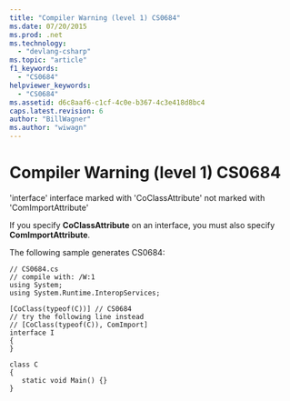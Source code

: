 ```yaml
---
title: "Compiler Warning (level 1) CS0684"
ms.date: 07/20/2015
ms.prod: .net
ms.technology: 
  - "devlang-csharp"
ms.topic: "article"
f1_keywords: 
  - "CS0684"
helpviewer_keywords: 
  - "CS0684"
ms.assetid: d6c8aaf6-c1cf-4c0e-b367-4c3e418d8bc4
caps.latest.revision: 6
author: "BillWagner"
ms.author: "wiwagn"
---
```

# Compiler Warning (level 1) CS0684
'interface' interface marked with 'CoClassAttribute' not marked with 'ComImportAttribute'  
  
 If you specify **CoClassAttribute** on an interface, you must also specify **ComImportAttribute**.  
  
 The following sample generates CS0684:  
  
```  
// CS0684.cs  
// compile with: /W:1  
using System;  
using System.Runtime.InteropServices;  
  
[CoClass(typeof(C))] // CS0684  
// try the following line instead  
// [CoClass(typeof(C)), ComImport]  
interface I  
{  
}  
  
class C  
{  
   static void Main() {}  
}  
```
